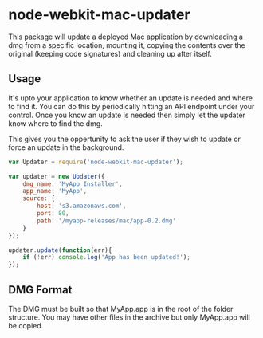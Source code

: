 # node-webkit-mac-updater

This package will update a deployed Mac application by downloading a dmg from a specific location, mounting it, copying the contents over the original (keeping code signatures) and cleaning up after itself.

## Usage

It's upto your application to know whether an update is needed and where to find it. You can do this by periodically hitting an API endpoint under your control. Once you know an update is needed then simply let the updater know where to find the dmg. 

This gives you the oppertunity to ask the user if they wish to update or force an update in the background.

```js
var Updater = require('node-webkit-mac-updater');

var updater = new Updater({
    dmg_name: 'MyApp Installer',
    app_name: 'MyApp',
    source: {
        host: 's3.amazonaws.com',
        port: 80,
        path: '/myapp-releases/mac/app-0.2.dmg'
    }
});

updater.update(function(err){
    if (!err) console.log('App has been updated!');
});

```

## DMG Format

The DMG must be built so that MyApp.app is in the root of the folder structure. You may have other files in the archive but only MyApp.app will be copied.
